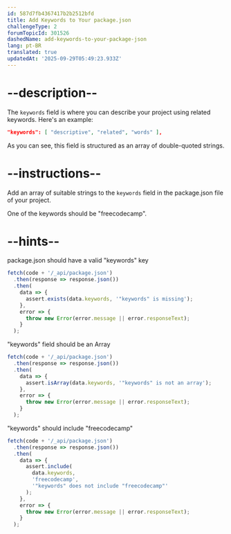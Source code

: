 ```yaml
---
id: 587d7fb4367417b2b2512bfd
title: Add Keywords to Your package.json
challengeType: 2
forumTopicId: 301526
dashedName: add-keywords-to-your-package-json
lang: pt-BR
translated: true
updatedAt: '2025-09-29T05:49:23.933Z'
---
```


# --description--

The `keywords` field is where you can describe your project using related keywords. Here's an example:

```json
"keywords": [ "descriptive", "related", "words" ],
```

As you can see, this field is structured as an array of double-quoted strings.

# --instructions--

Add an array of suitable strings to the `keywords` field in the package.json file of your project.

One of the keywords should be "freecodecamp".

# --hints--

package.json should have a valid "keywords" key

```js
fetch(code + '/_api/package.json')
  .then(response => response.json())
  .then(
    data => {
      assert.exists(data.keywords, '"keywords" is missing');
    },
    error => {
      throw new Error(error.message || error.responseText);
    }
  );
```

"keywords" field should be an Array

```js
fetch(code + '/_api/package.json')
  .then(response => response.json())
  .then(
    data => {
      assert.isArray(data.keywords, '"keywords" is not an array');
    },
    error => {
      throw new Error(error.message || error.responseText);
    }
  );
```

"keywords" should include "freecodecamp"

```js
fetch(code + '/_api/package.json')
  .then(response => response.json())
  .then(
    data => {
      assert.include(
        data.keywords,
        'freecodecamp',
        '"keywords" does not include "freecodecamp"'
      );
    },
    error => {
      throw new Error(error.message || error.responseText);
    }
  );
```
